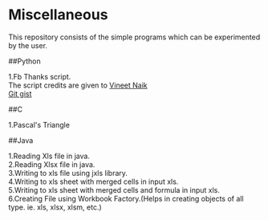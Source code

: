 # Miscellaneous
This repository consists of the simple programs which can be experimented by the user.

##Python  

1.Fb Thanks script.  
The script credits are given to [Vineet Naik](https://github.com/naiquevin)  
[Git gist](https://gist.github.com/naiquevin/5066745)  

##C  

1.Pascal's Triangle

##Java

1.Reading Xls file in java.    
2.Reading Xlsx file in java.    
3.Writing to xls file using jxls library.    
4.Writing to xls sheet with merged cells in input xls.  
5.Writing to xls sheet with merged cells and formula in input xls.  
6.Creating File using Workbook Factory.(Helps in creating objects of all type. ie. xls, xlsx, xlsm, etc.)
